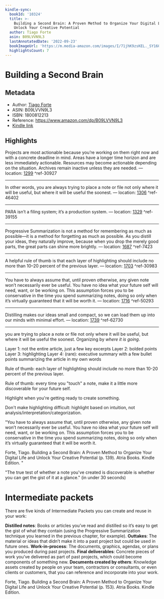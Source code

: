 ```yaml
---
kindle-sync:
  bookId: '10324'
  title: >-
    Building a Second Brain: A Proven Method to Organize Your Digital Life and
    Unlock Your Creative Potential
  author: Tiago Forte
  asin: B09LVVN9L3
  lastAnnotatedDate: '2022-09-23'
  bookImageUrl: 'https://m.media-amazon.com/images/I/71jhK9zsKEL._SY160.jpg'
  highlightsCount: 7
---
```

# Building a Second Brain
## Metadata
* Author: [Tiago Forte](https://www.amazon.com/Tiago-Forte/e/B076PVMTQQ/ref=dp_byline_cont_ebooks_1)
* ASIN: B09LVVN9L3
* ISBN: 1800812213
* Reference: https://www.amazon.com/dp/B09LVVN9L3
* [Kindle link](kindle://book?action=open&asin=B09LVVN9L3)

## Highlights
Projects are most actionable because you’re working on them right now and with a concrete deadline in mind. Areas have a longer time horizon and are less immediately actionable. Resources may become actionable depending on the situation. Archives remain inactive unless they are needed. — location: [1299](kindle://book?action=open&asin=B09LVVN9L3&location=1299) ^ref-30927

---
In other words, you are always trying to place a note or file not only where it will be useful, but where it will be useful the soonest. — location: [1306](kindle://book?action=open&asin=B09LVVN9L3&location=1306) ^ref-46402

---

PARA isn’t a filing system; it’s a production system. — location: [1329](kindle://book?action=open&asin=B09LVVN9L3&location=1329) ^ref-39155

---
Progressive Summarization is not a method for remembering as much as possible—it is a method for forgetting as much as possible. As you distill your ideas, they naturally improve, because when you drop the merely good parts, the great parts can shine more brightly. — location: [1687](kindle://book?action=open&asin=B09LVVN9L3&location=1687) ^ref-7423

---
A helpful rule of thumb is that each layer of highlighting should include no more than 10–20 percent of the previous layer. — location: [1703](kindle://book?action=open&asin=B09LVVN9L3&location=1703) ^ref-30983

---
You have to always assume that, until proven otherwise, any given note won’t necessarily ever be useful. You have no idea what your future self will need, want, or be working on. This assumption forces you to be conservative in the time you spend summarizing notes, doing so only when it’s virtually guaranteed that it will be worth it. — location: [1716](kindle://book?action=open&asin=B09LVVN9L3&location=1716) ^ref-50293

---
Distilling makes our ideas small and compact, so we can load them up into our minds with minimal effort. — location: [1739](kindle://book?action=open&asin=B09LVVN9L3&location=1739) ^ref-62730

---

you are trying to place a note or file not only where it will be useful, but where it will be useful the soonest. Organizing by *where it is going*. 


Layer 1: not the entire article, just a few key excerpts
Layer 2: bolded points
Layer 3: highlighting
Layer 4: (rare): executive summary with a few bullet points summarizing the article in my own words

Rule of thumb: each layer of highlighting should include no more than 10-20 percent of the previous layer. 

Rule of thumb: every time you "touch" a note, make it a little more discoverable for your future self. 

Highlight when you're getting ready to create something. 

Don't make highlighting difficult: highlight based on intuition, not analysis/interpretation/categorization. 

"You have to always assume that, until proven otherwise, any given note won’t necessarily ever be useful. You have no idea what your future self will need, want, or be working on. This assumption forces you to be conservative in the time you spend summarizing notes, doing so only when it’s virtually guaranteed that it will be worth it.

Forte, Tiago. Building a Second Brain: A Proven Method to Organize Your Digital Life and Unlock Your Creative Potential (p. 139). Atria Books. Kindle Edition. "

"The true test of whether a note you've created is discoverable is whether you can get the gist of it at a glance." (in under 30 seconds)

# Intermediate packets
There are five kinds of Intermediate Packets you can create and reuse in your work: 

**Distilled notes**: Books or articles you’ve read and distilled so it’s easy to get the gist of what they contain (using the Progressive Summarization technique you learned in the previous chapter, for example). 
**Outtakes**: The material or ideas that didn’t make it into a past project but could be used in future ones. 
**Work-in-process**: The documents, graphics, agendas, or plans you produced during past projects. 
**Final deliverables**: Concrete pieces of work you’ve delivered as part of past projects, which could become components of something new. **Documents created by others**: Knowledge assets created by people on your team, contractors or consultants, or even clients or customers, that you can reference and incorporate into your work.

Forte, Tiago. Building a Second Brain: A Proven Method to Organize Your Digital Life and Unlock Your Creative Potential (p. 153). Atria Books. Kindle Edition. 